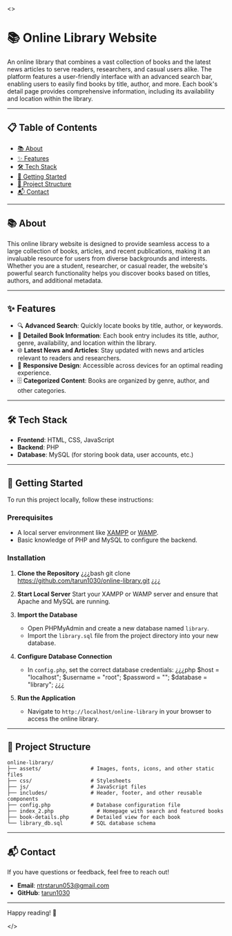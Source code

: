 <>

# 📚 Online Library Website

An online library that combines a vast collection of books and the latest news articles to serve readers, researchers, and casual users alike. The platform features a user-friendly interface with an advanced search bar, enabling users to easily find books by title, author, and more. Each book's detail page provides comprehensive information, including its availability and location within the library.

---

## 📋 Table of Contents
- [📚 About](#-about)
- [✨ Features](#-features)
- [🛠️ Tech Stack](#%EF%B8%8F-tech-stack)
- [🚀 Getting Started](#-getting-started)
- [📂 Project Structure](#-project-structure)
- [📬 Contact](#-contact)

---

## 📚 About
This online library website is designed to provide seamless access to a large collection of books, articles, and recent publications, making it an invaluable resource for users from diverse backgrounds and interests. Whether you are a student, researcher, or casual reader, the website's powerful search functionality helps you discover books based on titles, authors, and additional metadata.

---

## ✨ Features
- 🔍 **Advanced Search**: Quickly locate books by title, author, or keywords.
- 📖 **Detailed Book Information**: Each book entry includes its title, author, genre, availability, and location within the library.
- 🌐 **Latest News and Articles**: Stay updated with news and articles relevant to readers and researchers.
- 📱 **Responsive Design**: Accessible across devices for an optimal reading experience.
- 🗄️ **Categorized Content**: Books are organized by genre, author, and other categories.

---

## 🛠️ Tech Stack
- **Frontend**: HTML, CSS, JavaScript
- **Backend**: PHP
- **Database**: MySQL (for storing book data, user accounts, etc.)

---

## 🚀 Getting Started

To run this project locally, follow these instructions:

### Prerequisites
- A local server environment like [XAMPP](https://www.apachefriends.org/index.html) or [WAMP](https://www.wampserver.com/en/).
- Basic knowledge of PHP and MySQL to configure the backend.

### Installation
1. **Clone the Repository**
   ¿¿¿bash
   git clone https://github.com/tarun1030/online-library.git
   ¿¿¿

2. **Start Local Server**
   Start your XAMPP or WAMP server and ensure that Apache and MySQL are running.

3. **Import the Database**
   - Open PHPMyAdmin and create a new database named `library`.
   - Import the `library.sql` file from the project directory into your new database.

4. **Configure Database Connection**
   - In `config.php`, set the correct database credentials:
     ¿¿¿php
     $host = "localhost";
     $username = "root";
     $password = "";
     $database = "library";
     ¿¿¿

5. **Run the Application**
   - Navigate to `http://localhost/online-library` in your browser to access the online library.

---

## 📂 Project Structure
```
online-library/
├── assets/                # Images, fonts, icons, and other static files
├── css/                   # Stylesheets
├── js/                    # JavaScript files
├── includes/              # Header, footer, and other reusable components
├── config.php             # Database configuration file
├── index_2.php              # Homepage with search and featured books
├── book-details.php       # Detailed view for each book
└── library_db.sql         # SQL database schema
```

---

## 📬 Contact
If you have questions or feedback, feel free to reach out!

- **Email**: [ntrstarun053@gmail.com](mailto:ntrstarun053@gmail.com)
- **GitHub**: [tarun1030](https://github.com/tarun1030)

---

Happy reading! 📖

</>
